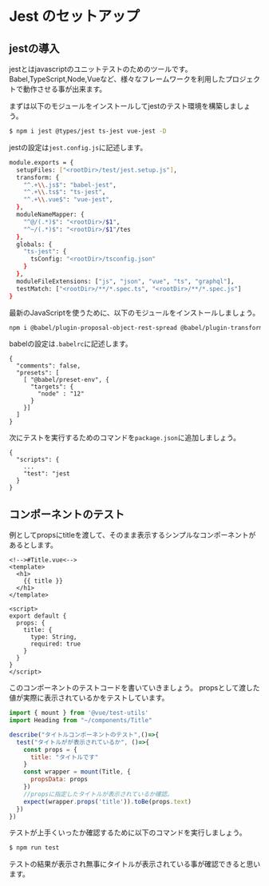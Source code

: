 # Jest のセットアップ

## jestの導入

jestとはjavascriptのユニットテストのためのツールです。
Babel,TypeScript,Node,Vueなど、様々なフレームワークを利用したプロジェクトで動作させる事が出来ます。

まずは以下のモジュールをインストールしてjestのテスト環境を構築しましょう。

```bash
$ npm i jest @types/jest ts-jest vue-jest -D
```

jestの設定は```jest.config.js```に記述します。

```bash
module.exports = {
  setupFiles: ["<rootDir>/test/jest.setup.js"],
  transform: {
    "^.+\\.js$": "babel-jest",
    "^.+\\.ts$": "ts-jest",
    "^.+\\.vue$": "vue-jest",
  },
  moduleNameMapper: {
    "^@/(.*)$": "<rootDir>/$1",
    "^~/(.*)$": "<rootDir>/$1"/tes
  },
  globals: {
    "ts-jest": {
      tsConfig: "<rootDir>/tsconfig.json"
    }
  },
  moduleFileExtensions: ["js", "json", "vue", "ts", "graphql"],
  testMatch: ["<rootDir>/**/*.spec.ts", "<rootDir>/**/*.spec.js"]
}
```

最新のJavaScriptを使うために、以下のモジュールをインストールしましょう。

```bash
npm i @babel/plugin-proposal-object-rest-spread @babel/plugin-transform-runtime babel-preset-env -D
```

babelの設定は```.babelrc```に記述します。
```
{
  "comments": false,
  "presets": [
    [ "@babel/preset-env", {
      "targets": {
        "node" : "12"
      }
    }]
  ]
}
```

次にテストを実行するためのコマンドを```package.json```に追加しましょう。

```
{
  "scripts": {
    ...
    "test": "jest
  }
}
```

## コンポーネントのテスト

例としてpropsにtitleを渡して、そのまま表示するシンプルなコンポーネントがあるとします。

```vue
<!-->#Title.vue<-->
<template>
  <h1>
    {{ title }}
  </h1>
</template>

<script>
export default {
  props: {
    title: {
      type: String,
      required: true
    }
  }
}
</script>
```

このコンポーネントのテストコードを書いていきましょう。
propsとして渡した値が実際に表示されているかをテストしています。

```js
import { mount } from '@vue/test-utils'
import Heading from "~/components/Title"

describe("タイトルコンポーネントのテスト",()=>{
  test("タイトルがが表示されているか", ()=>{
    const props = {
      title: "タイトルです"
    }
    const wrapper = mount(Title, {
      propsData: props
    })
    //propsに指定したタイトルが表示されているか確認。
    expect(wrapper.props('title')).toBe(props.text)
  })
})
```

テストが上手くいったか確認するために以下のコマンドを実行しましょう。

```bash
$ npm run test
```

テストの結果が表示され無事にタイトルが表示されている事が確認できると思います。


